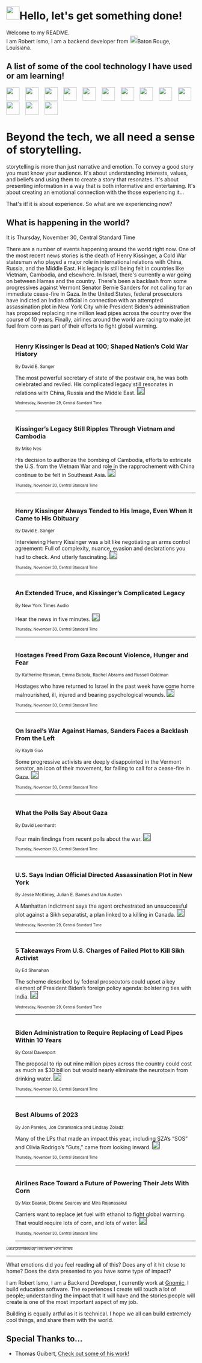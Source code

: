 <h1><img src="https://emojis.slackmojis.com/emojis/images/1643514375/3493/hot-coffee.gif?1643514375" width="35"/>Hello, let's get something done!</h1>

<p>Welcome to my README.<br/>
I am Robert Ismo, I am a backend developer from <img src="https://emojis.slackmojis.com/emojis/images/1638395689/50435/moulin_rouge.png?1638395689" width="20"/>Baton Rouge, Louisiana.</p>
<h2>A list of some of the cool technology I have used or am learning!</h2>
<p>
<img src="https://emojis.slackmojis.com/emojis/images/1643516091/21142/meow_bongotap.gif?1643516091" width="35" alt="">
<img src="https://img.shields.io/badge/Favorite%20Frontend%20Framework-SvelteKit-f83903" alt="">
<img src="https://img.shields.io/badge/Second%20Favorite-Vue-40b581" alt="">
<img src="https://img.shields.io/badge/Most%20Used%20Runtime-Nodejs-78b061" alt="">
<img src="https://emojis.slackmojis.com/emojis/images/1643517416/34482/fire.gif?1643517416" width="35" alt="">
<img src="https://img.shields.io/badge/Javascript%20But%20Better-Typescript-0078ca" alt="">
<img src="https://img.shields.io/badge/Favorite%20Language-Elixir-3e244d" alt="">
<img src="https://img.shields.io/badge/Containerize%20Everything-Docker-6ac9ef" alt="">
<img src="https://emojis.slackmojis.com/emojis/images/1643514596/5999/meow_party.gif?1643514596" width="35" alt="">
<img src="https://img.shields.io/badge/API%20Love%20Language-Graphql-de32a5" alt="">
<img src="https://img.shields.io/badge/Our%20Favorite%20Version%20Controller-Git-e94f33" alt="">
<img src="https://img.shields.io/badge/Favorite%20Database-Redis-d42d1d" alt="">
<img src="https://emojis.slackmojis.com/emojis/images/1643514559/5584/deployparrot.gif?1643514559" width="35" alt="">
<img src="https://img.shields.io/badge/Container%20Interstate-RabbitMQ-f66200" alt="">
<img src="https://img.shields.io/badge/Gotta%20Learn-Kubernetes-316adf" alt="">
<img src="https://img.shields.io/badge/Really%20Mature%20Now-WASM-654fef" alt="">
<img src="https://emojis.slackmojis.com/emojis/images/1666642497/61942/dance_vibe.gif?1666642497" width="35" alt="">
<img src="https://img.shields.io/badge/For%20My%20M1-ARM64-657d96" alt="">
<img src="https://img.shields.io/badge/Loving%20This%20So%20Much-TailwindCSS-17bcb5" alt="">
<img src="https://img.shields.io/badge/Cool%20Build%20Tool-Vite-f9cb24" alt="">
<img src="https://emojis.slackmojis.com/emojis/images/1669231376/62819/working-on-it.gif?1669231376" width="35" alt="">
<img src="https://img.shields.io/badge/Fun%20and%20Easy%20Database-MongoDB-5f8c49" alt="">
<img src="https://img.shields.io/badge/JS%20Life%20Support-NPM-c73737" alt="">
<img src="https://img.shields.io/badge/I%20Liked%20It-DynamoDB-0073b9" alt="">
<img src="https://emojis.slackmojis.com/emojis/images/1643514045/46/question.gif?1643514045" width="35" alt="">
<img src="https://img.shields.io/badge/cool-React-60d6f9" alt="">
<img src="https://img.shields.io/badge/Future%20Big%20Project-Lambda-f37e00" alt="">
<img src="https://img.shields.io/badge/NPM%20But%20Better-PNPM-f1aa07" alt="">
<img src="https://emojis.slackmojis.com/emojis/images/1643514943/9662/fbwow.gif?1643514943" width="35" alt="">
<img src="https://img.shields.io/badge/First%20Language-C-662079" alt="">
<img src="https://img.shields.io/badge/Where%20I%20Deploy%20Frontend-Vercel-000000" alt="">
<img src="https://img.shields.io/badge/Who%20Does%20not%20Want%20an%20App-Swift-f9492a" alt="">
<img src="https://emojis.slackmojis.com/emojis/images/1643514058/151/javascript.png?1643514058" width="35" alt="">
<img src="https://img.shields.io/badge/cool-Python-fbd542" alt="">
<img src="https://img.shields.io/badge/Favorite%20Something-Stripe-656cdc" alt="">
<img src="https://img.shields.io/badge/Of%20Course-HTML5-ed6327" alt="">
<img src="https://emojis.slackmojis.com/emojis/images/1660415405/60731/bomb.gif?1660415405" width="35" alt="">
<img src="https://img.shields.io/badge/hate-CSS-2964ec" alt="">
<img src="https://img.shields.io/badge/Learning-CircleCI-141215" alt="">
<img src="https://img.shields.io/badge/Learning-Rust-fbbb3b" alt="">
<img src="https://emojis.slackmojis.com/emojis/images/1660415397/60712/writing-hand.gif?1660415397" width="35" alt="">
<img src="https://img.shields.io/badge/Dev%20Browser%20of%20Choice-Firefox-cc4e26" alt="">
<img src="https://img.shields.io/badge/Recoverying%20From%20Windows-UNIX-1781e3" alt="">
<img src="https://img.shields.io/badge/LOVE-LogSeq-90c1c2" alt="">
<img src="https://emojis.slackmojis.com/emojis/images/1643514066/223/kirby.gif?1643514066" width="35" alt="">
<img src="https://img.shields.io/badge/Daily%20Driver-MacOS-e6e6e8" alt="">
<img src="https://img.shields.io/badge/Git%20Server-Github-000000" alt="">
<img src="https://img.shields.io/badge/enjoyable-EC2-f17428" alt="">
<img src="https://emojis.slackmojis.com/emojis/images/1643514239/2069/excited.gif?1643514239" width="35" alt="">
</p>
<h1>Beyond the tech, we all need a sense of storytelling.</h1>
<p>storytelling is more than just narrative and emotion. To convey a good story you must know your audience. It's about understanding interests, values, and beliefs and using them to create a story that resonates. It's about presenting information in a way that is both informative and entertaining. It's about creating an emotional connection with the those experiencing it...</p>
<p>That's it! it is about experience. So what are we experiencing now?</p>
<h2>What is happening in the world?</h2>
<p>It is Thursday, November 30, Central Standard Time</p>
<p>
There are a number of events happening around the world right now. One of the most recent news stories is the death of Henry Kissinger, a Cold War statesman who played a major role in international relations with China, Russia, and the Middle East. His legacy is still being felt in countries like Vietnam, Cambodia, and elsewhere. In Israel, there&#39;s currently a war going on between Hamas and the country. There&#39;s been a backlash from some progressives against Vermont Senator Bernie Sanders for not calling for an immediate cease-fire in Gaza. In the United States, federal prosecutors have indicted an Indian official in connection with an attempted assassination plot in New York City while President Biden&#39;s administration has proposed replacing nine million lead pipes across the country over the course of 10 years. Finally, airlines around the world are racing to make jet fuel from corn as part of their efforts to fight global warming.</p>
<ol>
<img src="https://img.shields.io/badge/-us-blue" alt="">
<h3>Henry Kissinger Is Dead at 100; Shaped Nation’s Cold War History</h3>
<sub>By David E. Sanger</sub>
<p>The most powerful secretary of state of the postwar era, he was both celebrated and reviled. His complicated legacy still resonates in relations with China, Russia and the Middle East.  <a href=""><img src="https://developer.nytimes.com/files/poweredby_nytimes_30b.png?v=1583354208352" height="20"></a></p>
<sub><sub>Wednesday, November 29, Central Standard Time</sub></sub>
<hr/>
<img src="https://img.shields.io/badge/-world-blue" alt="">
<h3>Kissinger’s Legacy Still Ripples Through Vietnam and Cambodia</h3>
<sub>By Mike Ives</sub>
<p>His decision to authorize the bombing of Cambodia, efforts to extricate the U.S. from the Vietnam War and role in the rapprochement with China continue to be felt in Southeast Asia.  <a href=""><img src="https://developer.nytimes.com/files/poweredby_nytimes_30b.png?v=1583354208352" height="20"></a></p>
<sub><sub>Thursday, November 30, Central Standard Time</sub></sub>
<hr/>
<img src="https://img.shields.io/badge/-us-blue" alt="">
<h3>Henry Kissinger Always Tended to His Image, Even When It Came to His Obituary</h3>
<sub>By David E. Sanger</sub>
<p>Interviewing Henry Kissinger was a bit like negotiating an arms control agreement: Full of complexity, nuance, evasion and declarations you had to check. And utterly fascinating.  <a href=""><img src="https://developer.nytimes.com/files/poweredby_nytimes_30b.png?v=1583354208352" height="20"></a></p>
<sub><sub>Thursday, November 30, Central Standard Time</sub></sub>
<hr/>
<img src="https://img.shields.io/badge/-podcasts-blue" alt="">
<h3>An Extended Truce, and Kissinger’s Complicated Legacy</h3>
<sub>By New York Times Audio</sub>
<p>Hear the news in five minutes.  <a href=""><img src="https://developer.nytimes.com/files/poweredby_nytimes_30b.png?v=1583354208352" height="20"></a></p>
<sub><sub>Thursday, November 30, Central Standard Time</sub></sub>
<hr/>
<img src="https://img.shields.io/badge/-world-blue" alt="">
<h3>Hostages Freed From Gaza Recount Violence, Hunger and Fear</h3>
<sub>By Katherine Rosman, Emma Bubola, Rachel Abrams and Russell Goldman</sub>
<p>Hostages who have returned to Israel in the past week have come home malnourished, ill, injured and bearing psychological wounds.  <a href=""><img src="https://developer.nytimes.com/files/poweredby_nytimes_30b.png?v=1583354208352" height="20"></a></p>
<sub><sub>Thursday, November 30, Central Standard Time</sub></sub>
<hr/>
<img src="https://img.shields.io/badge/-us-blue" alt="">
<h3>On Israel’s War Against Hamas, Sanders Faces a Backlash From the Left</h3>
<sub>By Kayla Guo</sub>
<p>Some progressive activists are deeply disappointed in the Vermont senator, an icon of their movement, for failing to call for a cease-fire in Gaza.  <a href=""><img src="https://developer.nytimes.com/files/poweredby_nytimes_30b.png?v=1583354208352" height="20"></a></p>
<sub><sub>Thursday, November 30, Central Standard Time</sub></sub>
<hr/>
<img src="https://img.shields.io/badge/-briefing-blue" alt="">
<h3>What the Polls Say About Gaza</h3>
<sub>By David Leonhardt</sub>
<p>Four main findings from recent polls about the war.  <a href=""><img src="https://developer.nytimes.com/files/poweredby_nytimes_30b.png?v=1583354208352" height="20"></a></p>
<sub><sub>Thursday, November 30, Central Standard Time</sub></sub>
<hr/>
<img src="https://img.shields.io/badge/-nyregion-blue" alt="">
<h3>U.S. Says Indian Official Directed Assassination Plot in New York</h3>
<sub>By Jesse McKinley, Julian E. Barnes and Ian Austen</sub>
<p>A Manhattan indictment says the agent orchestrated an unsuccessful plot against a Sikh separatist, a plan linked to a killing in Canada.  <a href=""><img src="https://developer.nytimes.com/files/poweredby_nytimes_30b.png?v=1583354208352" height="20"></a></p>
<sub><sub>Wednesday, November 29, Central Standard Time</sub></sub>
<hr/>
<img src="https://img.shields.io/badge/-nyregion-blue" alt="">
<h3>5 Takeaways From U.S. Charges of Failed Plot to Kill Sikh Activist</h3>
<sub>By Ed Shanahan</sub>
<p>The scheme described by federal prosecutors could upset a key element of President Biden’s foreign policy agenda: bolstering ties with India.  <a href=""><img src="https://developer.nytimes.com/files/poweredby_nytimes_30b.png?v=1583354208352" height="20"></a></p>
<sub><sub>Wednesday, November 29, Central Standard Time</sub></sub>
<hr/>
<img src="https://img.shields.io/badge/-climate-blue" alt="">
<h3>Biden Administration to Require Replacing of Lead Pipes Within 10 Years</h3>
<sub>By Coral Davenport</sub>
<p>The proposal to rip out nine million pipes across the country could cost as much as $30 billion but would nearly eliminate the neurotoxin from drinking water.  <a href=""><img src="https://developer.nytimes.com/files/poweredby_nytimes_30b.png?v=1583354208352" height="20"></a></p>
<sub><sub>Thursday, November 30, Central Standard Time</sub></sub>
<hr/>
<img src="https://img.shields.io/badge/-arts-blue" alt="">
<h3>Best Albums of 2023</h3>
<sub>By Jon Pareles, Jon Caramanica and Lindsay Zoladz</sub>
<p>Many of the LPs that made an impact this year, including SZA’s “SOS” and Olivia Rodrigo’s “Guts,” came from looking inward.  <a href=""><img src="https://developer.nytimes.com/files/poweredby_nytimes_30b.png?v=1583354208352" height="20"></a></p>
<sub><sub>Thursday, November 30, Central Standard Time</sub></sub>
<hr/>
<img src="https://img.shields.io/badge/-climate-blue" alt="">
<h3>Airlines Race Toward a Future of Powering Their Jets With Corn</h3>
<sub>By Max Bearak, Dionne Searcey and Mira Rojanasakul</sub>
<p>Carriers want to replace jet fuel with ethanol to fight global warming. That would require lots of corn, and lots of water.  <a href=""><img src="https://developer.nytimes.com/files/poweredby_nytimes_30b.png?v=1583354208352" height="20"></a></p>
<sub><sub>Thursday, November 30, Central Standard Time</sub></sub>
<hr/>
</ol>
<a href="https://developer.nytimes.com"><sub><sub>Data provided by The New York Times</sub></sub></a>
<hr/>
<p>What emotions did you feel reading all of this? Does any of it hit close to home? Does the data presented to you have some type of impact?</p>
<p>I am Robert Ismo, I am a Backend Developer, I currently work at <a href="https://gnomic.education/">Gnomic</a>, I build education software. The experiences I create will touch a lot of people; understanding the impact that it will have and the stories people will create is one of the most important aspect of my job.</p>
<p>Building is equally artful as it is technical. I hope we all can build extremely cool things, and share them with the world.</p>
<h2>Special Thanks to...</h2>
<ul>
<li>Thomas Guibert, <a href="https://github.com/thmsgbrt/thmsgbrt">Check out some of his work!</a></li>
</ul>